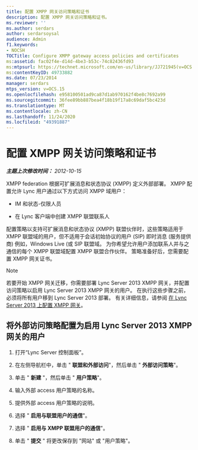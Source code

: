 ```yaml
---
title: 配置 XMPP 网关访问策略和证书
description: 配置 XMPP 网关访问策略和证书。
ms.reviewer: ''
ms.author: serdars
author: serdarsoysal
audience: Admin
f1.keywords:
- NOCSH
TOCTitle: Configure XMPP gateway access policies and certificates
ms:assetid: fac02f4e-d14d-4be3-b53c-74c82436fd93
ms:mtpsurl: https://technet.microsoft.com/en-us/library/JJ721945(v=OCS.15)
ms:contentKeyID: 49733882
ms.date: 07/23/2014
manager: serdars
mtps_version: v=OCS.15
ms.openlocfilehash: e958100501ad9ca87d1ab970162f4be8c7692a99
ms.sourcegitcommit: 36fee89bb887bea4f18b19f17a8c69daf5bc423d
ms.translationtype: MT
ms.contentlocale: zh-CN
ms.lasthandoff: 11/24/2020
ms.locfileid: "49391887"
---
```

# <a name="configure-xmpp-gateway-access-policies-and-certificates"></a>配置 XMPP 网关访问策略和证书

<div data-xmlns="http://www.w3.org/1999/xhtml">

<div class="topic" data-xmlns="http://www.w3.org/1999/xhtml" data-msxsl="urn:schemas-microsoft-com:xslt" data-cs="https://msdn.microsoft.com/">

<div data-asp="https://msdn2.microsoft.com/asp">



</div>

<div id="mainSection">

<div id="mainBody">

<span> </span>

_**主题上次修改时间：** 2012-10-15_

XMPP federation 根据可扩展消息和状态协议 (XMPP) 定义外部部署。 XMPP 配置允许 Lync 用户通过以下方式访问 XMPP 域用户：

  - IM 和状态-仅限人员

  - 在 Lync 客户端中创建 XMPP 联盟联系人

配置策略以支持可扩展消息和状态协议 (XMPP) 联盟伙伴时，这些策略适用于 XMPP 联盟域的用户，但不适用于会话初始协议的用户 (SIP) 即时消息 (服务提供商) 例如，Windows Live (或 SIP 联盟域。 为你希望允许用户添加联系人并与之通信的每个 XMPP 联盟域配置 XMPP 联盟合作伙伴。 策略准备好后，您需要配置 XMPP 网关证书。

<div>


> [!NOTE]  
> 若要开始 XMPP 网关迁移，你需要部署 Lync Server 2013 XMPP 网关，并配置访问策略以启用 Lync Server 2013 XMPP 网关的用户。 在执行这些步骤之前，必须将所有用户移到 Lync Server 2013 部署。 有关详细信息，请参阅 <A href="configure-xmpp-gateway-on-lync-server-2013.md">在 Lync Server 2013 上配置 XMPP 网关</A>。



</div>

<div>

## <a name="configure-an-external-access-policy-to-enable-users-for-lync-server-2013-xmpp-gateway"></a>将外部访问策略配置为启用 Lync Server 2013 XMPP 网关的用户

1.  打开“Lync Server 控制面板”。

2.  在左侧导航栏中，单击 " **联盟和外部访问**"，然后单击 " **外部访问策略**"。

3.  单击 " **新建** "，然后单击 " **用户策略**"。

4.  输入外部 access 用户策略的名称。

5.  提供外部 access 用户策略的说明。

6.  选择 " **启用与联盟用户的通信**"。

7.  选择 " **启用与 XMPP 联盟用户的通信**"。

8.  单击 " **提交** " 将更改保存到 "网站" 或 "用户策略"。

</div>

</div>

<span> </span>

</div>

</div>

</div>

